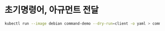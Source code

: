 
# 초기명령어, 아규먼트 전달

```bash
kubectl run --image debian command-demo --dry-run=client -o yaml > command-demo.yaml
```


